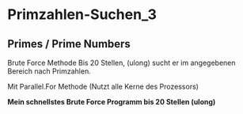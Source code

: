 ﻿# Primzahlen-Suchen_3

## Primes / Prime Numbers

Brute Force Methode  Bis 20 Stellen, (ulong)  sucht er im angegebenen Bereich nach Primzahlen.

Mit Parallel.For Methode (Nutzt alle Kerne des Prozessors)

**Mein schnellstes Brute Force Programm bis 20 Stellen (ulong)**